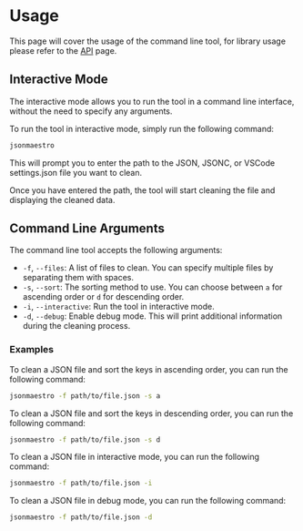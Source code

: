 # Usage

This page will cover the usage of the command line tool, for library usage please refer to the [API](./API.md) page.

## Interactive Mode

The interactive mode allows you to run the tool in a command line interface, without the need to specify any arguments.

To run the tool in interactive mode, simply run the following command:

```bash
jsonmaestro
```

This will prompt you to enter the path to the JSON, JSONC, or VSCode settings.json file you want to clean.

Once you have entered the path, the tool will start cleaning the file and displaying the cleaned data.

## Command Line Arguments

The command line tool accepts the following arguments:

- `-f`, `--files`: A list of files to clean. You can specify multiple files by separating them with spaces.
- `-s`, `--sort`: The sorting method to use. You can choose between `a` for ascending order or `d` for descending order.
- `-i`, `--interactive`: Run the tool in interactive mode.
- `-d`, `--debug`: Enable debug mode. This will print additional information during the cleaning process.

### Examples

To clean a JSON file and sort the keys in ascending order, you can run the following command:

```bash
jsonmaestro -f path/to/file.json -s a
```

To clean a JSON file and sort the keys in descending order, you can run the following command:

```bash
jsonmaestro -f path/to/file.json -s d
```

To clean a JSON file in interactive mode, you can run the following command:

```bash
jsonmaestro -f path/to/file.json -i
```

To clean a JSON file in debug mode, you can run the following command:

```bash
jsonmaestro -f path/to/file.json -d
```